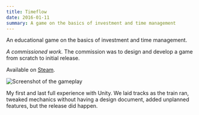 ```yaml
---
title: Timeflow
date: 2016-01-11
summary: A game on the basics of investment and time management
---
```


An educational game on the basics of investment and time management.

*A commissioned work.* The commission was to design and develop a game from scratch to initial release.

Available on [Steam](https://store.steampowered.com/app/1005930/Timeflow__Life_Sim/).

![Screenshot of the gameplay](timeflow.jpg)

My first and last full experience with Unity. We laid tracks as the train ran, tweaked mechanics without having a design document, added unplanned features, but the release did happen.
